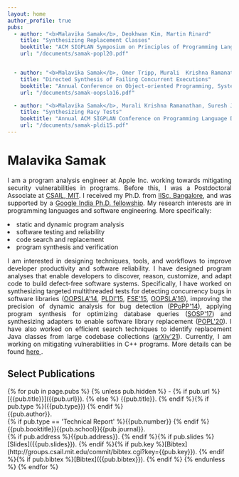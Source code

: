 ```yaml
---
layout: home
author_profile: true
pubs:
  - author: "<b>Malavika Samak</b>, Deokhwan Kim, Martin Rinard"
    title: "Synthesizing Replacement Classes"
    booktitle: "ACM SIGPLAN Symposium on Principles of Programming Languages (POPL 2020)"
    url: "/documents/samak-popl20.pdf"


  - author: "<b>Malavika Samak</b>, Omer Tripp, Murali  Krishna Ramanathan"
    title: "Directed Synthesis of Failing Concurrent Executions"
    booktitle: "Annual Conference on Object-oriented Programming, Systems, Languages, and Applications (OOPSLA 2016)"
    url: "/documents/samak-oopsla16.pdf"

  - author: "<b>Malavika Samak</b>, Murali Krishna Ramanathan, Suresh Jagannathan"
    title: "Synthesizing Racy Tests"
    booktitle: "Annual ACM SIGPLAN Conference on Programming Language Design and Implementation (PLDI 2015)"
    url: "/documents/samak-pldi15.pdf"
---
```

<h1> Malavika Samak </h1>
<p align="justify">I am a program analysis engineer at Apple Inc. working towards mitigating security 
vulnerabilities in programs. Before this, I was a 
Postdoctoral Associate at <a href="https://www.csail.mit.edu/">CSAIL, MIT</a>. 
I received my Ph.D. from <a href="https://iisc.ac.in/">IISc, Bangalore</a>, and was supported 
by a <a href="https://research.google/outreach/phd-fellowship/recipients/?category=2015">Google India Ph.D. fellowship</a>. My research interests are in programming
languages and software engineering. More specifically: </p>
<li> static and dynamic program analysis </li>
<li> software testing and reliability </li>
<li> code search and replacement </li> 
<li> program synthesis and verification </li>
<p align="justify">I am interested in designing techniques, tools, and workflows to improve developer productivity
and software reliability. I have designed program analyses that enable developers to discover,
reason, customize, and adapt code to build defect-free software systems.
Specifically, I have worked on synthesizing targeted multithreaded tests 
for detecting concurrency bugs in software libraries (<a href="/documents/samak-ooplsa14.pdf">OOPSLA'14</a>, <a href="/documents/samak-pldi15.pdf">PLDI'15</a>, 
<a href="/documents/samak-fse15.pdf">FSE'15</a>, <a href="/documents/samak-oopsla16.pdf">OOPSLA'16</a>), improving the precision
of dynamic analysis for bug detection (<a href="/documents/samak-ppopp14.pdf">PPoPP'14</a>), applying program synthesis 
for optimizing database queries (<a href="/documents/sosp17.pdf">SOSP'17</a>) and synthesizing adapters to enable 
software library replacement (<a href="/documents/samak-popl20.pdf">POPL'20</a>). I have also worked on efficient search techniques to identify replacement 
Java classes from large codebase collections (<a href="https://arxiv.org/pdf/2110.05638.pdf">arXiv'21</a>). Currently, I am working on mitigating vulnerabilities in 
C++ programs. More details can be found <a href="https://discourse.llvm.org/t/rfc-c-buffer-hardening/65734"> here </a>. </p>


<!--span style="white-space: nowrap;color:Red">I am on the job market this year! <a href="documents/Research_Statement.pdf">Research Statement,</a> <a href="documents/Malavika_CV.pdf">CV</a> 
</span-->


<h2> Select Publications</h2>
{% for pub in page.pubs %}
{% unless pub.hidden %}
  - {% if pub.url %} [{{pub.title}}]({{pub.url}}).
    {% else %} {{pub.title}}.
    {% endif %}{% if pub.type %}({{pub.type}})
    {% endif %}<br>
    {{pub.author}}.<br>
    {% if pub.type == 'Technical Report' %}{{pub.number}}
    {% endif %}{{pub.booktitle}}{{pub.school}}{{pub.journal}}.<br>
    {% if pub.address %}{{pub.address}}.
    {% endif %}{% if pub.slides %}[Slides]({{pub.slides}}).
    {% endif %}{% if pub.key %}[Bibtex](http://groups.csail.mit.edu/commit/bibtex.cgi?key={{pub.key}}).
    {% endif %}{% if pub.bibtex %}[Bibtex]({{pub.bibtex}}).
    {% endif %}
{% endunless %}
{% endfor %}

<!--[Complete list]-->

[CSAIL, MIT]: https://www.csail.mit.edu/
[Prof. Martin Rinard]: http://people.csail.mit.edu/rinard/
[IISc, Bangalore]: https://iisc.ac.in/
[Google India PhD fellowship]: https://research.google/outreach/phd-fellowship/recipients/?category=2015
[OOPSLA'14]: https://drive.google.com/file/d/1uimZcdYO09fJKL0P-W7dvK39vHr5msG_/view?usp=sharing
[PLDI'15]: https://drive.google.com/file/d/1ptqjFHiVjvlBmnV4zl8hc6EDvRdQ0Mdp/view?usp=sharing
[FSE'15]: https://drive.google.com/file/d/1Fxozt5Wh7q0QQlK1NiUqIvNptRuGKkJu/view?usp=sharing
[POPL'20]: https://drive.google.com/file/d/184G7NeSGOVaKcO8TpI5p3epqQQarHhwz/view?usp=sharing
[OOPSLA'16]: https://drive.google.com/file/d/1b_pmTKNz9ofYbhCWgdHQmct4JQolJftB/view?usp=sharing
[PPoPP'14]: https://drive.google.com/file/d/1O03BO-8kMnEhbXzdVNHV5BLiFgcYggfN/view?usp=sharing
[SOSP'17]:https://drive.google.com/file/d/1i7wwURr--K3JtoM9jqnhQcQkUvL6Ov_J/view?usp=sharing
[arXiv'21]:https://arxiv.org/abs/2110.05638
[Complete list]: /publications/
